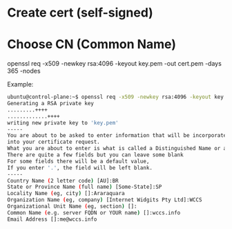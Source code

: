 # Create cert (self-signed)
# Choose CN (Common Name)
openssl req -x509 -newkey rsa:4096 -keyout key.pem -out cert.pem -days 365 -nodes

Example:

```sh
ubuntu@control-plane:~$ openssl req -x509 -newkey rsa:4096 -keyout key.pem -out cert.pem -days 365 -nodes
Generating a RSA private key
.........++++
.............++++
writing new private key to 'key.pem'
-----
You are about to be asked to enter information that will be incorporated
into your certificate request.
What you are about to enter is what is called a Distinguished Name or a DN.
There are quite a few fields but you can leave some blank
For some fields there will be a default value,
If you enter '.', the field will be left blank.
-----
Country Name (2 letter code) [AU]:BR
State or Province Name (full name) [Some-State]:SP
Locality Name (eg, city) []:Araraquara
Organization Name (eg, company) [Internet Widgits Pty Ltd]:WCCS
Organizational Unit Name (eg, section) []:
Common Name (e.g. server FQDN or YOUR name) []:wccs.info
Email Address []:me@wccs.info
```

